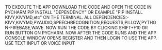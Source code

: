 TO EXECUTE THE APP DOWNLOAD THE CODE AND OPEN THE CODE IN PYCHARM 
PIP INSTALL "DEPENDENCY" OR EXAMPLE "PIP INSTALL KIVY,KIVYMD,etc" ON THE TERMINAL.
ALL DEPENDENCIES:- KIVY,KIVYMD,PYAUDIO,SPEECHRECOGNITION,REQUESTS,PILLOW,PYTHON-FIREBASE,WAVE.
NOW RUN THE CODE BY CLICKING SHIFT+F10 OR RUN BUTTON ON PYCHARM.
NOW AFTER THE CODE RUNS AND THE APP CONSOLE WINDOW OPENS REGISTER AND THEN LOGIN TO USE THE APP.
USE TEXT INPUT OR VOICE INPUT 
